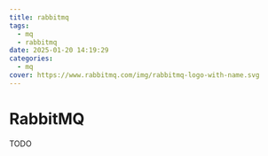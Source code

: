 ```yaml
---
title: rabbitmq
tags:
  - mq
  - rabbitmq
date: 2025-01-20 14:19:29
categories:
  - mq
cover: https://www.rabbitmq.com/img/rabbitmq-logo-with-name.svg
---
```


# RabbitMQ

TODO

